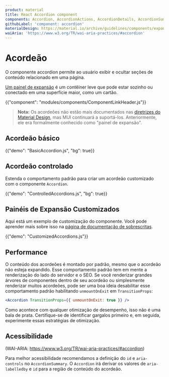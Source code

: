 ```yaml
---
product: material
title: React Accordion component
components: Accordion, AccordionActions, AccordionDetails, AccordionSummary
githubLabel: 'component: accordion'
materialDesign: https://material.io/archive/guidelines/components/expansion-panels.html
waiAria: 'https://www.w3.org/TR/wai-aria-practices/#accordion'
---
```


# Acordeão

<p class="description">O componente accordion permite ao usuário exibir e ocultar seções de conteúdo relacionado em uma página.</p>

[Um painel de expansão](https://material.io/archive/guidelines/components/expansion-panels.html) é um contêiner leve que pode estar sozinho ou conectado em uma superfície maior, como um cartão.

{{"component": "modules/components/ComponentLinkHeader.js"}}

> **Nota:** Os acordeões não estão mais documentados nas [diretrizes do Material Design](https://material.io/), mas MUI continuará a suportá-los. Anteriormente, ele era formalmente conhecido como "painel de expansão".

## Acordeão básico

{{"demo": "BasicAccordion.js", "bg": true}}

## Acordeão controlado

Estenda o comportamento padrão para criar um acordeão customizado com o componente `Accordion`.

{{"demo": "ControlledAccordions.js", "bg": true}}

## Painéis de Expansão Customizados

Aqui está um exemplo de customização do componente. Você pode aprender mais sobre isso na [página de documentação de sobrescritas](/customization/how-to-customize/).

{{"demo": "CustomizedAccordions.js"}}

## Performance

O conteúdo dos acordeões é montado por padrão, mesmo que o acordeão não esteja expandido. Esse comportamento padrão tem em mente a renderização do lado do servidor e o SEO. Se você renderizar grandes árvores de componentes dentro de seu acordeão ou simplesmente renderizar muitos acordeões, pode ser uma boa ideia desabilitar esse comportamento padrão habilitando `unmountOnExit` em `TransitionProps`:

```jsx
<Accordion TransitionProps={{ unmountOnExit: true }} />
```

Como acontece com qualquer otimização de desempenho, isso não é uma bala de prata. Certifique-se de identificar gargalos primeiro e, em seguida, experimente essas estratégias de otimização.

## Acessibilidade

(WAI-ARIA: https://www.w3.org/TR/wai-aria-practices/#accordion)

Para melhor acessibilidade recomendamos a definição do `id` e `aria-controls` no `AccordionSummary`. O `Accordion` irá derivar os valores de `aria-labelledby` e `id` para a região de conteúdo do acordeão.
